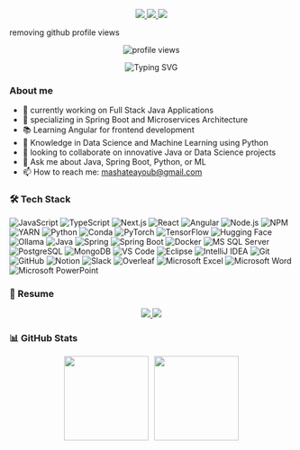 <p align="center">
  <a href="https://ma.linkedin.com/in/ayoubmashate">
    <img src="https://img.shields.io/badge/LinkedIn-Connect-blue?style=flat&logo=linkedin&logoColor=white" />
  </a>
  <a href="https://github.com/mashateayoub">
    <img src="https://img.shields.io/badge/GitHub-Follow-%23181717?style=social&logo=github&logoColor=black" />
  </a>
  <a href="https://x.com/mashateayoub">
    <img src="https://img.shields.io/badge/Follow @mashateayoub -%231DA1F2?style=social&logo=x&logoColor=black" />
  </a>
</p>
removing github profile views
<p align="center">
  <img src="https://komarev.com/ghpvc/?username=mashateayoub&label=Profile%20views&color=0e75b6&style=flat" alt="profile views" />
</p>
<div align="center">
  <img src="https://readme-typing-svg.demolab.com?font=Fira+Code&weight=600&size=28&duration=3000&pause=1000&color=3F91F7&center=true&vCenter=true&random=false&width=600&lines=A+Junior+Software+Engineer;Hi+there!+I'm+Ayoub+%F0%9F%91%8B " alt="Typing SVG" />
</div>

###  About me
- 🔭 currently working on Full Stack Java Applications
- 🌱 specializing in Spring Boot and Microservices Architecture
- 📚 Learning Angular for frontend development
- 🤖 Knowledge in Data Science and Machine Learning using Python
- 👯 looking to collaborate on innovative Java or Data Science projects
- 💬 Ask me about Java, Spring Boot, Python, or ML
- 📫 How to reach me: mashateayoub@gmail.com

### 🛠️ Tech Stack

![JavaScript](https://img.shields.io/badge/-JavaScript-F7DF1E?style=flat&logo=javascript&logoColor=black)
![TypeScript](https://img.shields.io/badge/-TypeScript-3178C6?style=flat&logo=typescript&logoColor=white)
![Next.js](https://img.shields.io/badge/-Next.js-000000?style=flat&logo=next.js&logoColor=white)
![React](https://img.shields.io/badge/-React-61DAFB?style=flat&logo=react&logoColor=black)
![Angular](https://img.shields.io/badge/-Angular-DD0031?style=flat&logo=angular&logoColor=white)
![Node.js](https://img.shields.io/badge/-Node.js-339933?style=flat&logo=node.js&logoColor=white)
![NPM](https://img.shields.io/badge/-NPM-CB3837?style=flat&logo=npm&logoColor=white)
![YARN](https://img.shields.io/badge/-YARN-CB3837?style=flat&logo=yarn&logoColor=white)
![Python](https://img.shields.io/badge/-Python-3776AB?style=flat&logo=python&logoColor=white)
![Conda](https://img.shields.io/badge/-Conda-44A833?style=flat&logo=anaconda&logoColor=white)
![PyTorch](https://img.shields.io/badge/-PyTorch-EE4C2C?style=flat&logo=pytorch&logoColor=white)
![TensorFlow](https://img.shields.io/badge/-TensorFlow-FF6F00?style=flat&logo=tensorflow&logoColor=white)
![Hugging Face](https://img.shields.io/badge/-Hugging%20Face-FFD21E?style=flat&logo=huggingface&logoColor=black)
![Ollama](https://img.shields.io/badge/-Ollama-000000?style=flat&logo=ollama&logoColor=white)
![Java](https://img.shields.io/badge/-Java-ED8B00?style=flat&logo=openjdk&logoColor=white)
![Spring](https://img.shields.io/badge/-Spring-6DB33F?style=flat&logo=spring&logoColor=white)
![Spring Boot](https://img.shields.io/badge/-Spring%20Boot-6DB33F?style=flat&logo=spring-boot&logoColor=white)
![Docker](https://img.shields.io/badge/-Docker-2496ED?style=flat&logo=docker&logoColor=white)
![MS SQL Server](https://img.shields.io/badge/-SQL%20Server-CC2927?style=flat&logo=microsoft-sql-server&logoColor=white)
![PostgreSQL](https://img.shields.io/badge/-PostgreSQL-4169E1?style=flat&logo=postgresql&logoColor=white)
![MongoDB](https://img.shields.io/badge/-MongoDB-47A248?style=flat&logo=mongodb&logoColor=white)
![VS Code](https://img.shields.io/badge/-VS%20Code-007ACC?style=flat&logo=visual-studio-code&logoColor=white)
![Eclipse](https://img.shields.io/badge/-Eclipse-2C2255?style=flat&logo=eclipse&logoColor=white)
![IntelliJ IDEA](https://img.shields.io/badge/-IntelliJ%20IDEA-000000?style=flat&logo=intellij-idea&logoColor=white)
![Git](https://img.shields.io/badge/-Git-F05032?style=flat&logo=git&logoColor=white)
![GitHub](https://img.shields.io/badge/-GitHub-181717?style=flat&logo=github&logoColor=white)
![Notion](https://img.shields.io/badge/-Notion-000000?style=flat&logo=notion&logoColor=white)
![Slack](https://img.shields.io/badge/-Slack-4A154B?style=flat&logo=slack&logoColor=white)
![Overleaf](https://img.shields.io/badge/-Overleaf-47A141?style=flat&logo=overleaf&logoColor=white)
![Microsoft Excel](https://img.shields.io/badge/-Excel-217346?style=flat&logo=microsoft-excel&logoColor=white)
![Microsoft Word](https://img.shields.io/badge/-Word-2B579A?style=flat&logo=microsoft-word&logoColor=white)
![Microsoft PowerPoint](https://img.shields.io/badge/-PowerPoint-B7472A?style=flat&logo=microsoft-powerpoint&logoColor=white)

### 📄 Resume

<p align="center">
  <a href="https://portfolio-next-js-mashate.vercel.app/resume/MashateAyoub_EN_SE.pdf">
    <img src="https://img.shields.io/badge/Resume-English-%23D14836?style=flat&logo=files&logoColor=white" />
  </a>
  <a href="https://portfolio-next-js-mashate.vercel.app/resume/MashateAyoub_FR_SE.pdf"> 
    <img src="https://img.shields.io/badge/CV-Français-%2371B8ED?style=flat&logo=files&logoColor=white" />
  </a>
</p>

### 📊 GitHub Stats

<div align="center" style="display: flex; flex-wrap: wrap; gap: 10px; justify-content: center;">
  <img height="150px" src="https://github-readme-stats.vercel.app/api?username=mashateayoub&theme=tokyonight&hide_border=true&include_all_commits=false&count_private=true" />
  <img height="150px" src="https://github-readme-stats.vercel.app/api/top-langs/?username=mashateayoub&theme=tokyonight&hide_border=true&include_all_commits=false&count_private=true&layout=compact" />
</div>
